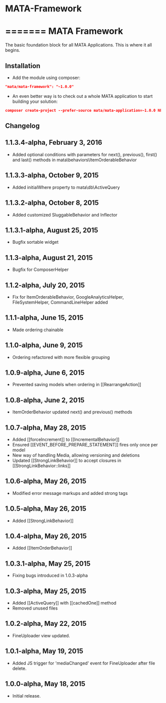 # MATA-Framework

=======
MATA Framework
==========================================

The basic foundation block for all MATA Applications. This is where it all begins.


Installation
------------

- Add the module using composer:

```json
"mata/mata-framework": "~1.0.0"
```

- An even better way is to check out a whole MATA application to start building your solution:
```json
composer create-project --prefer-source mata/mata-application=~1.0.0 NEW_PROJECT_NAME
```


Changelog
---------

## 1.1.3.4-alpha, February 3, 2016

- Added optional conditions with parameters for next(), previous(), first() and last() methods in mata\behaviors\ItemOrderableBehavior

## 1.1.3.3-alpha, October 9, 2015

- Added initialWhere property to mata\db\ActiveQuery

## 1.1.3.2-alpha, October 8, 2015

- Added customized SluggableBehavior and Inflector

## 1.1.3.1-alpha, August 25, 2015

- Bugfix sortable widget

## 1.1.3-alpha, August 21, 2015

- Bugfix for ComposerHelper

## 1.1.2-alpha, July 20, 2015

- Fix for ItemOrderableBehavior, GoogleAnalyticsHelper, FileSystemHelper, CommandLineHelper added

## 1.1.1-alpha, June 15, 2015

- Made ordering chainable

## 1.1.0-alpha, June 9, 2015

- Ordering refactored with more flexible grouping

## 1.0.9-alpha, June 6, 2015

- Prevented saving models when ordering in [[RearrangeAction]]

## 1.0.8-alpha, June 2, 2015

- ItemOrderBehavior updated next() and previous() methods

## 1.0.7-alpha, May 28, 2015

- Added [[forceIncrement]] to [[IncrementalBehavior]]
- Ensured [[EVENT_BEFORE_PREPARE_STATEMENT]] fires only once per model
- New way of handling Media, allowing versioning and deletions
- Updated [[StrongLinkBehavior]] to accept closures in [[StrongLinkBehavior::links]]


## 1.0.6-alpha, May 26, 2015

- Modified error message markups and added strong tags

## 1.0.5-alpha, May 26, 2015

- Added [[StrongLinkBehavior]]

## 1.0.4-alpha, May 26, 2015

- Added [[ItemOrderBehavior]]

## 1.0.3.1-alpha, May 25, 2015

- Fixing bugs introduced in 1.0.3-alpha

## 1.0.3-alpha, May 25, 2015

- Added [[ActiveQuery]] with [[cachedOne]] method
- Removed unused files

## 1.0.2-alpha, May 22, 2015

- FineUploader view updated.

## 1.0.1-alpha, May 19, 2015

- Added JS trigger for 'mediaChanged' event for FineUploader after file delete.

## 1.0.0-alpha, May 18, 2015

- Initial release.
